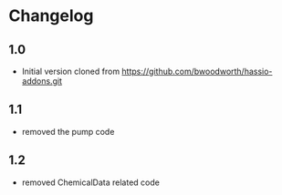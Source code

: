 # Changelog

## 1.0
- Initial version cloned from https://github.com/bwoodworth/hassio-addons.git

## 1.1
- removed the pump code

## 1.2
- removed ChemicalData related code

